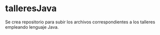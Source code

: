 # talleresJava
Se crea repositorio para subir los archivos correspondientes a los talleres empleando lenguaje Java.
